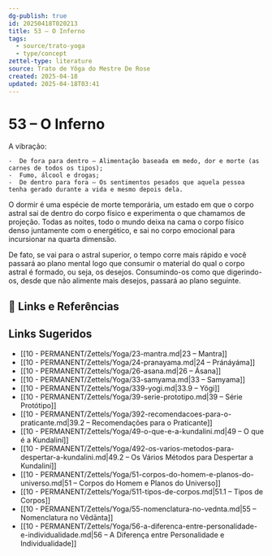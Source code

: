 ```yaml
---
dg-publish: true
id: 20250418T020213
title: 53 – O Inferno
tags:
  - source/trato-yoga
  - type/concept
zettel-type: literature
source: Trato de Yôga do Mestre De Rose
created: 2025-04-18
updated: 2025-04-18T03:41
---
```


# 53 – O Inferno

A vibração:

    -  De fora para dentro – Alimentação baseada em medo, dor e morte (as carnes de todos os tipos);
    -  Fumo, álcool e drogas;
    -  De dentro para fora – Os sentimentos pesados que aquela pessoa tenha gerado durante a vida e mesmo depois dela.

O dormir é uma espécie de morte temporária, um estado em que o corpo astral sai de dentro do corpo físico e experimenta o que chamamos de projeção. Todas as noites, todo o mundo deixa na cama o corpo físico denso juntamente com o energético, e sai no corpo emocional para incursionar na quarta dimensão.

De fato, se vai para o astral superior, o tempo corre mais rápido e você passará ao plano mental logo que consumir o material do qual o corpo astral é formado, ou seja, os desejos. Consumindo-os como que digerindo-os, desde que não alimente mais desejos, passará ao plano seguinte.

## 🔗 Links e Referências

## Links Sugeridos

- [[10 - PERMANENT/Zettels/Yoga/23-mantra.md|23 – Mantra]]
- [[10 - PERMANENT/Zettels/Yoga/24-pranayama.md|24 – Pránáyáma]]
- [[10 - PERMANENT/Zettels/Yoga/26-asana.md|26 – Ásana]]
- [[10 - PERMANENT/Zettels/Yoga/33-samyama.md|33 – Samyama]]
- [[10 - PERMANENT/Zettels/Yoga/339-yogi.md|33.9 – Yôgi]]
- [[10 - PERMANENT/Zettels/Yoga/39-serie-prototipo.md|39 – Série Protótipo]]
- [[10 - PERMANENT/Zettels/Yoga/392-recomendacoes-para-o-praticante.md|39.2 – Recomendações para o Praticante]]
- [[10 - PERMANENT/Zettels/Yoga/49-o-que-e-a-kundalini.md|49 – O que é a Kundaliní]]
- [[10 - PERMANENT/Zettels/Yoga/492-os-varios-metodos-para-despertar-a-kundalini.md|49.2 – Os Vários Métodos para Despertar a Kundaliní]]
- [[10 - PERMANENT/Zettels/Yoga/51-corpos-do-homem-e-planos-do-universo.md|51 – Corpos do Homem e Planos do Universo]]
- [[10 - PERMANENT/Zettels/Yoga/511-tipos-de-corpos.md|51.1 – Tipos de Corpos]]
- [[10 - PERMANENT/Zettels/Yoga/55-nomenclatura-no-vednta.md|55 – Nomenclatura no Vêdānta]]
- [[10 - PERMANENT/Zettels/Yoga/56-a-diferenca-entre-personalidade-e-individualidade.md|56 – A Diferença entre Personalidade e Individualidade]]